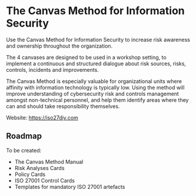 # The Canvas Method for Information Security

Use the Canvas Method for Information Security to increase risk awareness and ownership throughout the organization. 

The 4 canvases are designed to be used in a workshop setting, to implement a continuous and structured dialogue about risk sources, risks, controls, incidents and improvements. 

The Canvas Method is especially valuable for organizational units where affinity with information technology is typically low. Using the method will improve understanding of cybersecurity risk and controls management amongst non-technical personnel, and help them identify areas where they can and should take responsibility themselves. 

Website: https://iso27diy.com

## Roadmap

To be created:
- The Canvas Method Manual
- Risk Analyses Cards
- Policy Cards
- ISO 27001 Control Cards
- Templates for mandatory ISO 27001 artefacts
